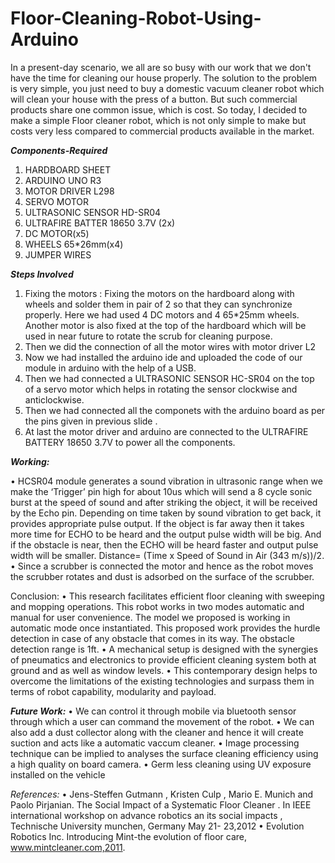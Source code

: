 # Floor-Cleaning-Robot-Using-Arduino
In a present-day scenario, we all are so busy with our work that we don't have the time for cleaning our house properly. The solution to the problem is very simple, you just need to buy a domestic vacuum cleaner robot which will clean your house with the press of a button. But such commercial products share one common issue, which is cost. So today, I decided to make a simple Floor cleaner robot, which is not only simple to make but costs very less compared to commercial products available in the market.

***Components-Required***

1. HARDBOARD SHEET
2. ARDUINO UNO R3
3. MOTOR DRIVER L298
4. SERVO MOTOR 
5. ULTRASONIC SENSOR HD-SR04
6. ULTRAFIRE BATTER 18650 3.7V (2x)
7. DC MOTOR(x5)
8. WHEELS 65*26mm(x4)
9. JUMPER WIRES

***Steps Involved***

1. Fixing the motors : Fixing the motors on the hardboard along with wheels and solder 
them in pair of 2 so that they can synchronize properly. Here we had used 4 DC motors 
and 4 65*25mm wheels.
 Another motor is also fixed at the top of the hardboard which will be used in near future to 
rotate the scrub for cleaning purpose.
2. Then we did the connection of all the motor wires with motor driver L2
3. Now we had installed the arduino ide and uploaded the code of our module in arduino 
with the help of a USB.
4. Then we had connected a ULTRASONIC SENSOR HC-SR04 on the top of a servo 
motor which helps in rotating the sensor clockwise and anticlockwise.
5. Then we had connected all the componets with the arduino board as per the pins given in 
previous slide .
6. At last the motor driver and arduino are connected to the ULTRAFIRE BATTERY 
18650 3.7V to power all the components.

***_Working:_***

• HCSR04 module generates a sound vibration in ultrasonic range when we make the 
‘Trigger’ pin high for about 10us which will send a 8 cycle sonic burst at the speed of 
sound and after striking the object, it will be received by the Echo pin. Depending on 
time taken by sound vibration to get back, it provides appropriate pulse output. If the 
object is far away then it takes more time for ECHO to be heard and the output pulse 
width will be big. And if the obstacle is near, then the ECHO will be heard faster and 
output pulse width will be smaller.
 Distance= (Time x Speed of Sound in Air (343 m/s))/2.
• Since a scrubber is connected the motor and hence as the robot moves the scrubber 
rotates and dust is adsorbed on the surface of the scrubber.

Conclusion:
• This research facilitates efficient floor cleaning with sweeping and mopping operations. 
This robot works in two modes automatic and manual for user convenience. The model 
we proposed is working in automatic mode once instantiated. This proposed work 
provides the hurdle detection in case of any obstacle that comes in its way. The obstacle 
detection range is 1ft.
• A mechanical setup is designed with the synergies of pneumatics and electronics to 
provide efficient cleaning system both at ground and as well as window levels.
• This contemporary design helps to overcome the limitations of the existing technologies 
and surpass them in terms of robot capability, modularity and payload.

***_Future Work:_***
• We can control it through mobile via bluetooth sensor through which a user can 
command the movement of the robot.
• We can also add a dust collector along with the cleaner and hence it will create suction 
and acts like a automatic vaccum cleaner.
• Image processing technique can be implied to analyses the surface cleaning efficiency 
using a high quality on board camera.
• Germ less cleaning using UV exposure installed on the vehicle

_References:_
• Jens-Steffen Gutmann , Kristen Culp , Mario E. Munich and Paolo Pirjanian. The Social 
Impact of a Systematic Floor Cleaner . In IEEE international workshop on advance robotics an 
its social impacts , Technische University munchen, Germany May 21- 23,2012
• Evolution Robotics Inc. Introducing Mint-the evolution of floor care, 
www.mintcleaner.com,2011.
